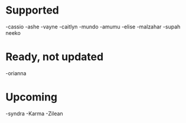 # Supported
-cassio
-ashe
-vayne
-caitlyn
-mundo
-amumu
-elise
-malzahar
-supah neeko
# Ready, not updated
-orianna
# Upcoming
-syndra
-Karma
-Zilean
